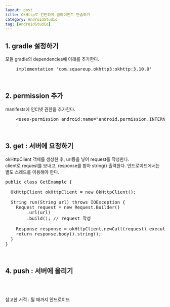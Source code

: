 ```yaml
---
layout: post
title: OkHttp로 간단하게 클라이언트 연습하기
category: AndroidStudio
tag: [AndroidStudio]
---
```


## 1. gradle 설정하기

모듈 gradle의 dependencies에 아래를 추가한다.
<pre class="prettyprint">
    implementation 'com.squareup.okhttp3:okhttp:3.10.0'
</pre>
<br>

## 2. permission 추가

manifests에 인터넷 권한을 추가한다.
<pre class="prettyprint">
    &lt;uses-permission android:name="android.permission.INTERNET"&gt;&lt;/uses-permission&gt;
</pre>
<br>

## 3. get : 서버에 요청하기

okHttpClient 객체를 생성한 후, url등을 넣어 request를 작성한다.<br>
client로 request를 보내고, response를 받아 string() 출력한다.
안드로이드에서는 별도 스레드를 이용해야 한다.

<pre class="prettyprint">
public class GetExample {

  OkHttpClient okHttpClient = new OkHttpClient();

  String run(String url) throws IOException {
    Request request = new Request.Builder()
        .url(url)
        .build(); // request 작성

    Response response = okHttpClient.newCall(request).execute();
    return response.body().string();
  }
}
</pre>
<br>

## 4. push : 서버에 올리기

<br>
<br>

참고한 서적 : 될 때까지 안드로이드